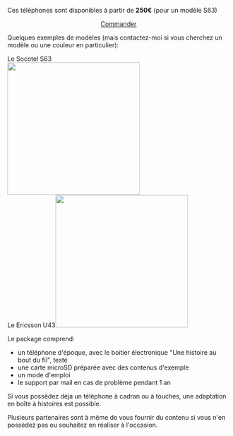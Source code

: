 Ces téléphones sont disponibles à partir de <strong>250€</strong> (pour un modèle S63)

<p align="center">
<a href="mailto:samy@rabih.fr" class="btn">Commander</a></p>

Quelques exemples de modèles (mais contactez-moi si vous cherchez un modèle ou une couleur en particulier):
<div id="phone_gallery">
    <div class="phone">Le Socotel S63<br />
      <img src="https://user-images.githubusercontent.com/1282106/144014466-de22c6db-30d0-470b-b444-1885433b99f5.png" width="300" />
  </div>
  <div class="phone">Le Ericsson U43<img src="https://user-images.githubusercontent.com/1282106/149672898-92151184-353d-4b62-b923-86ea2b3fc8f1.jpeg"  width="300" />
  </div>
</div>

Le package comprend:
- un téléphone d'époque, avec le boitier électronique "Une histoire au bout du fil", testé
- une carte microSD préparée avec des contenus d'exemple
- un mode d'emploi
- le support par mail en cas de problème pendant 1 an

Si vous possèdez déja un téléphone à cadran ou à touches, une adaptation en boîte à histoires est possible.

Plusieurs partenaires sont à même de vous fournir du contenu si vous n'en possèdez pas ou souhaitez en réaliser à l'occasion.
